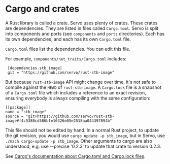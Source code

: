<!-- TODO: needs copyediting -->

# Cargo and crates

A Rust library is called a crate.
Servo uses plenty of crates.
These crates are dependencies.
They are listed in files called `Cargo.toml`.
Servo is split into components and ports (see `components` and `ports` directories).
Each has its own dependencies, and each has its own `Cargo.toml` file.

`Cargo.toml` files list the dependencies.
You can edit this file.

For example, `components/net_traits/Cargo.toml` includes:

```
 [dependencies.stb_image]
 git = "https://github.com/servo/rust-stb-image"
```

But because `rust-stb-image` API might change over time, it's not safe to compile against the `HEAD` of `rust-stb-image`.
A `Cargo.lock` file is a snapshot of a `Cargo.toml` file which includes a reference to an exact revision, ensuring everybody is always compiling with the same configuration:

```
[[package]]
name = "stb_image"
source = "git+https://github.com/servo/rust-stb-image#f4c5380cd586bfe16326e05e2518aa044397894b"
```

This file should not be edited by hand.
In a normal Rust project, to update the git revision, you would use `cargo update -p stb_image`, but in Servo, use `./mach cargo-update -p stb_image`.
Other arguments to cargo are also understood, e.g. use --precise '0.2.3' to update that crate to version 0.2.3.

See [Cargo's documentation about Cargo.toml and Cargo.lock files](https://doc.rust-lang.org/cargo/guide/cargo-toml-vs-cargo-lock.html).
